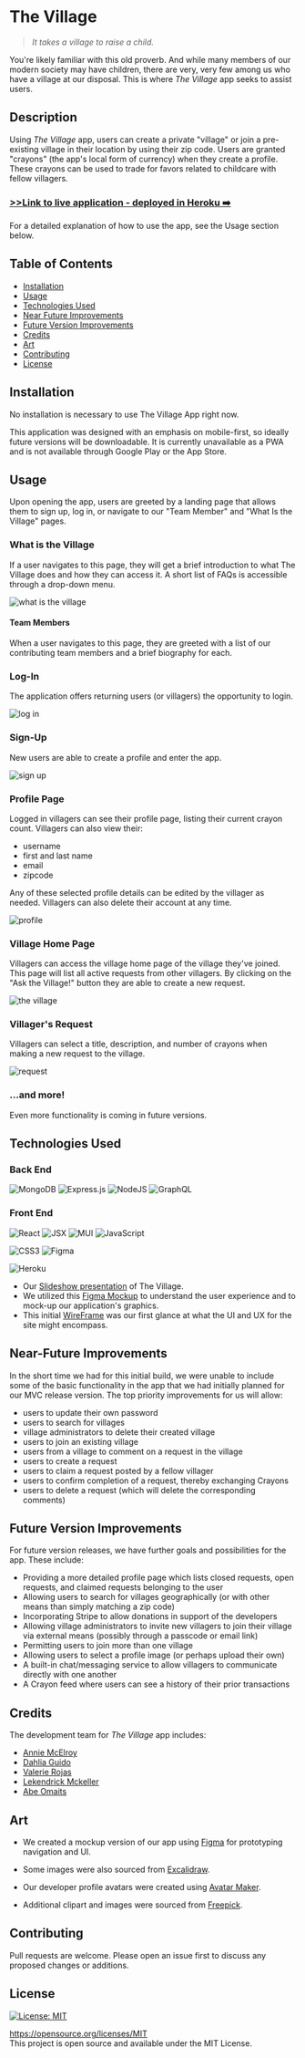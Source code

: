 # The Village
>_It takes a village to raise a child._

You're likely familiar with this old proverb. And while many members of our modern society may have children, there are very, very few among us who have a village at our disposal. This is where _The Village_ app seeks to assist users.

## Description

Using _The Village_ app, users can create a private "village" or join a pre-existing village in their location by using their zip code. Users are granted "crayons" (the app's local form of currency) when they create a profile. These crayons can be used to trade for favors related to childcare with fellow villagers. 

### [>>Link to live application - deployed in Heroku ➡️](https://the-village-pr3-499485f65b78.herokuapp.com/)

For a detailed explanation of how to use the app, see the Usage section below. 

## Table of Contents

- [Installation](#installation)
- [Usage](#usage)
- [Technologies Used](#technologies-used)
- [Near Future Improvements](#near-future-improvements)
- [Future Version Improvements](#future-version-improvements)
- [Credits](#credits)
- [Art](#art)
- [Contributing](#contributing)
- [License](#license)

## Installation

No installation is necessary to use The Village App right now. 

This application was designed with an emphasis on mobile-first, so ideally future versions will be downloadable. It is currently unavailable as a PWA and is not available through Google Play or the App Store. 

## Usage

Upon opening the app, users are greeted by a landing page that allows them to sign up, log in, or navigate to our "Team Member" and "What Is the Village" pages. 

### What is the Village
If a user navigates to this page, they will get a brief introduction to what The Village does and how they can access it. A short list of FAQs is accessible through a drop-down menu.

![what is the village](./client/src/assets/screencapture-the-village-07-what-village.png)

#### Team Members
When a user navigates to this page, they are greeted with a list of our contributing team members and a brief biography for each. 

### Log-In 
The application offers returning users (or villagers) the opportunity to login. 

![log in](./client/src/assets/screencapture-the-village-01-login-page.png)

### Sign-Up
New users are able to create a profile and enter the app. 

![sign up](./client/src/assets/screencapture-the-village-02-signup-page.png)

### Profile Page
Logged in villagers can see their profile page, listing their current crayon count. Villagers can also view their: 
- username
- first and last name
- email
- zipcode

Any of these selected profile details can be edited by the villager as needed. Villagers can also delete their account at any time.   

![profile](./client/src/assets/screencapture-the-village-03-profile.png)

### Village Home Page
Villagers can access the village home page of the village they've joined. This page will list all active requests from other villagers. By clicking on the "Ask the Village!" button they are able to create a new request.

![the village](./client/src/assets/screencapture-the-village-05-village.png)

### Villager's Request
Villagers can select a title, description, and number of crayons when making a new request to the village. 

![request](./client/src/assets/screencapture-the-village-06-villager-request.png)

### ...and more!
Even more functionality is coming in future versions. 

## Technologies Used

### Back End

![MongoDB](https://img.shields.io/badge/MongoDB-%234ea94b.svg?style=for-the-badge&logo=mongodb&logoColor=white)
![Express.js](https://img.shields.io/badge/express.js-%23404d59.svg?style=for-the-badge&logo=express&logoColor=%2361DAFB) 
![NodeJS](https://img.shields.io/badge/node.js-6DA55F?style=for-the-badge&logo=node.js&logoColor=white)
![GraphQL](https://img.shields.io/badge/-GraphQL-E10098?style=for-the-badge&logo=graphql&logoColor=white)

### Front End 

![React](https://img.shields.io/badge/react-%2320232a.svg?style=for-the-badge&logo=react&logoColor=%2361DAFB)
![JSX](https://img.shields.io/badge/JSX-%2320232a.svg?style=for-the-badge&logo=react&logoColor=%2361DAFB)
![MUI](https://img.shields.io/badge/MUI-%230081CB.svg?style=for-the-badge&logo=mui&logoColor=white)
![JavaScript](https://img.shields.io/badge/javascript-%23323330.svg?style=for-the-badge&logo=javascript&logoColor=%23F7DF1E)  

![CSS3](https://img.shields.io/badge/css3-%231572B6.svg?style=for-the-badge&logo=css3&logoColor=white)
![Figma](https://img.shields.io/badge/figma-%23F24E1E.svg?style=for-the-badge&logo=figma&logoColor=white)

![Heroku](https://img.shields.io/badge/heroku-%23430098.svg?style=for-the-badge&logo=heroku&logoColor=white)


- Our [Slideshow presentation](https://www.canva.com/design/DAFuWZ87jNw/QFra1uHNmDWNgkdraLw61A/view?utm_content=DAFuWZ87jNw&utm_campaign=designshare&utm_medium=link&utm_source=publishsharelink) of The Village.
- We utilized this [Figma Mockup](https://www.figma.com/file/j5PmmiUv0WUYdM8C1grWte/Login-%2F-signup-%2F-profile-%2F?type=design&node-id=0-1&mode=design) to understand the user experience and to mock-up our application's graphics.
- This initial [WireFrame](https://excalidraw.com/#json=GY7e7kdIy13utvEjPlK10,VBYFQH7GSuG4CyLG03kUiQ) was our first glance at what the UI and UX for the site might encompass.


## Near-Future Improvements

In the short time we had for this initial build, we were unable to include some of the basic functionality in the app that we had initially planned for our MVC release version. The top priority improvements for us will allow: 

- users to update their own password
- users to search for villages
- village administrators to delete their created village
- users to join an existing village
- users from a village to comment on a request in the village
- users to create a request
- users to claim a request posted by a fellow villager
- users to confirm completion of a request, thereby exchanging Crayons
- users to delete a request (which will delete the corresponding comments)

## Future Version Improvements

For future version releases, we have further goals and possibilities for the app. These include: 

- Providing a more detailed profile page which lists closed requests, open requests, and claimed requests belonging to the user
- Allowing users to search for villages geographically (or with other means than simply matching a zip code)
- Incorporating Stripe to allow donations in support of the developers
- Allowing village administrators to invite new villagers to join their village via external means (possibly through a passcode or email link)
- Permitting users to join more than one village
- Allowing users to select a profile image (or perhaps upload their own)
- A built-in chat/messaging service to allow villagers to communicate directly with one another
- A Crayon feed where users can see a history of their prior transactions

## Credits
The development team for _The Village_ app includes:
- [Annie McElroy](https://github.com/Annie-McElroy)
- [Dahlia Guido](https://github.com/CypherNyx)
- [Valerie Rojas](https://github.com/Valeriereds)
- [Lekendrick Mckeller](https://github.com/KenMck92) 
- [Abe Omaits](https://github.com/aomaits) 

## Art 

- We created a mockup version of our app using [Figma](https://www.figma.com/) for prototyping navigation and UI. 

- Some images were also sourced from [Excalidraw](https://excalidraw.com/).

- Our developer profile avatars were created using [Avatar Maker](https://avatarmaker.com/).

- Additional clipart and images were sourced from [Freepick](https://www.freepik.com/).

## Contributing
Pull requests are welcome. Please open an issue first to discuss any proposed changes or additions.
<br>

## License
[![License: MIT](https://img.shields.io/badge/License-MIT-yellow.svg)](https://opensource.org/licenses/MIT)
  
  https://opensource.org/licenses/MIT <br> 
  This project is open source and available under the MIT License.